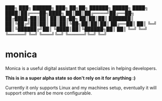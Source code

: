 

███╗   ███╗ ██████╗ ███╗   ██╗██╗ ██████╗ █████╗ 
████╗ ████║██╔═══██╗████╗  ██║██║██╔════╝██╔══██╗
██╔████╔██║██║   ██║██╔██╗ ██║██║██║     ███████║
██║╚██╔╝██║██║   ██║██║╚██╗██║██║██║     ██╔══██║
██║ ╚═╝ ██║╚██████╔╝██║ ╚████║██║╚██████╗██║  ██║
╚═╝     ╚═╝ ╚═════╝ ╚═╝  ╚═══╝╚═╝ ╚═════╝╚═╝  ╚═╝
                                                 

# monica
Monica is a useful digital assistant that specializes in helping developers.

**This is in a super alpha state so don't rely on it for anything :)**

Currently it only supports Linux and my machines setup, eventually it will support others and be more configurable.
